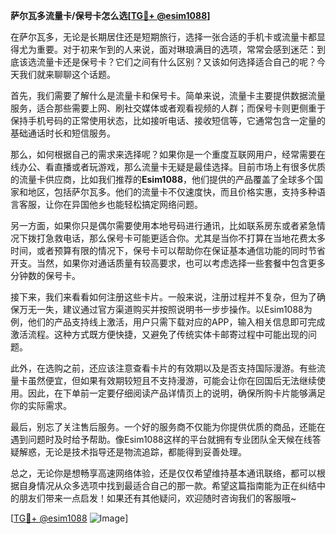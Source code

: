 **萨尔瓦多流量卡/保号卡怎么选[[TG💪+ @esim1088](https://t.me/s/esim1088)]**

在萨尔瓦多，无论是长期居住还是短期旅行，选择一张合适的手机卡或流量卡都显得尤为重要。对于初来乍到的人来说，面对琳琅满目的选项，常常会感到迷茫：到底该选流量卡还是保号卡？它们之间有什么区别？又该如何选择适合自己的呢？今天我们就来聊聊这个话题。

首先，我们需要了解什么是流量卡和保号卡。简单来说，流量卡主要提供数据流量服务，适合那些需要上网、刷社交媒体或者观看视频的人群；而保号卡则更侧重于保持手机号码的正常使用状态，比如接听电话、接收短信等，它通常包含一定量的基础通话时长和短信服务。

那么，如何根据自己的需求来选择呢？如果你是一个重度互联网用户，经常需要在线办公、看直播或者玩游戏，那么流量卡无疑是最佳选择。目前市场上有很多优质的流量卡供应商，比如我们推荐的**Esim1088**，他们提供的产品覆盖了全球多个国家和地区，包括萨尔瓦多。他们的流量卡不仅速度快，而且价格实惠，支持多种语言客服，让你在异国他乡也能轻松搞定网络问题。

另一方面，如果你只是偶尔需要使用本地号码进行通讯，比如联系房东或者紧急情况下拨打急救电话，那么保号卡可能更适合你。尤其是当你不打算在当地花费太多时间，或者预算有限的情况下，保号卡可以帮助你在保证基本通信功能的同时节省开支。当然，如果你对通话质量有较高要求，也可以考虑选择一些套餐中包含更多分钟数的保号卡。

接下来，我们来看看如何注册这些卡片。一般来说，注册过程并不复杂，但为了确保万无一失，建议通过官方渠道购买并按照说明书一步步操作。以Esim1088为例，他们的产品支持线上激活，用户只需下载对应的APP，输入相关信息即可完成激活流程。这种方式既方便快捷，又避免了传统实体卡邮寄过程中可能出现的问题。

此外，在选购之前，还应该注意查看卡片的有效期以及是否支持国际漫游。有些流量卡虽然便宜，但如果有效期较短且不支持漫游，可能会让你在回国后无法继续使用。因此，在下单前一定要仔细阅读产品详情页上的说明，确保所购卡片能够满足你的实际需求。

最后，别忘了关注售后服务。一个好的服务商不仅能为你提供优质的商品，还能在遇到问题时及时给予帮助。像Esim1088这样的平台就拥有专业团队全天候在线答疑解惑，无论是技术指导还是物流追踪，都能得到妥善处理。

总之，无论你是想畅享高速网络体验，还是仅仅希望维持基本通讯联络，都可以根据自身情况从众多选项中找到最适合自己的那一款。希望这篇指南能为正在纠结中的朋友们带来一点启发！如果还有其他疑问，欢迎随时咨询我们的客服哦~

[[TG💪+ @esim1088](https://t.me/s/esim1088) ![Image](https://i.postimg.cc/4NQfJmqS/Snipaste-2025-05-13-00-14-12.png)]